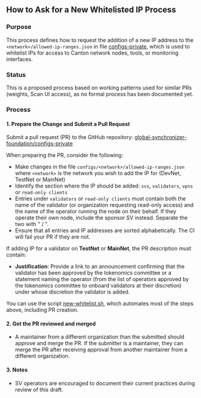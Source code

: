 ## How to Ask for a New Whitelisted IP Process

### Purpose

This process defines how to request the addition of a new IP address to the `<network>/allowed-ip-ranges.json` in file  [configs-private](https://github.com/global-synchronizer-foundation/configs-private), which is used to whitelist IPs for access to Canton network nodes, tools, or monitoring interfaces.

### Status

This is a proposed process based on working patterns used for similar PRs (weights, Scan UI access), as no formal process has been documented yet.

### Process

#### 1. Prepare the Change and Submit a Pull Request

Submit a pull request (PR) to the GitHub repository: [global-synchronizer-foundation/configs-private](https://github.com/global-synchronizer-foundation/configs-private)

When preparing the PR, consider the following:
  - Make changes in the file `configs/<network>/allowed-ip-ranges.json` where `<network>` is the network you wish to add the IP for (DevNet, TestNet or MainNet)
  - Identify the section where the IP should be added: `svs`, `validators`, `vpns` or `read-only clients`
  - Entries under `validators` or `read-only clients` must contain both the name of the validator (or organization requesting read-only access) and the name of the operator running the node on their behalf. If they operate their own node, include the sponsor SV instead. Separate the two with " / ".
  - Ensure that all entries and IP addresses are sorted alphabetically. The CI will fail your PR if they are not.

If adding IP for a validator on **TestNet** or **MainNet**, the PR description must contain:
  - **Justification**: Provide a link to an announcement confirming that the validator has been approved by the tokenomics committee or a statement naming the operator (from the list of operators approved by the tokenomics committee to onboard validators at their discretion) under whose discretion the validator is added.

You can use the script [new-whitelist.sh](https://github.com/global-synchronizer-foundation/configs-private/blob/main/scripts/new-whitelist.sh), which automates most of the steps above, including PR creation.

#### 2. Get the PR reviewed and merged

- A maintainer from a different organization than the submitted should approve and merge the PR. If the submitter is a maintainer, they can merge the PR after receiving approval from another maintainer from a different organization.

#### 3. Notes

- SV operators are encouraged to document their current practices during review of this draft.
